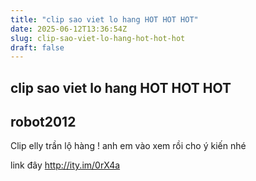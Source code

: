 ```yaml
---
title: "clip sao viet lo hang HOT HOT HOT"
date: 2025-06-12T13:36:54Z
slug: clip-sao-viet-lo-hang-hot-hot-hot
draft: false
---
```


## clip sao viet lo hang HOT HOT HOT

## robot2012

Clip elly trần lộ hàng ! anh em vào xem rồi cho ý kiến nhé 

link đây http://ity.im/0rX4a